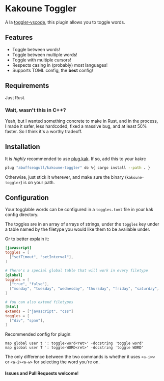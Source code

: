 # Kakoune Toggler

A la [toggler-vscode](https://github.com/HiDeoo/toggler-vscode),
this plugin allows you to toggle words.

## Features

- Toggle between words!
- Toggle between multiple words!
- Toggle with multiple cursors!
- Respects casing in (probably) most languages!
- Supports TOML config, the **best** config!

## Requirements

Just Rust.

### Wait, wasn't this in C++?

Yeah, but I wanted something concrete to make in Rust, and in the process,
I made it safer, less hardcoded, fixed a massive bug, and at least 50% faster.
So I think it's a worthy tradeoff.

## Installation

It is _highly_ recommended to use [plug.kak](https://github.com/robertmeta/plug.kak).
If so, add this to your kakrc

```sh
plug "abuffseagull/kakoune-toggler" do %{ cargo install --path . }
```

Otherwise, just stick it wherever, and make sure the binary (`kakoune-toggler`) is on your path.

## Configuration

Your togglable words can be configured in a `toggles.toml` file in your kak config directory.

The toggles are in an array of arrays of strings,
under the `toggles` key under a table named by the filetype you would like them to be available under.

Or to better explain it:

```toml
[javascript]
toggles = [
  ["setTimout", "setInterval"],
]

# There's a special global table that will work in every filetype
[global]
toggles = [
  ["true", "false"],
  ["monday", "tuesday", "wednesday", "thursday", "friday", "saturday", "sunday"],
]

# You can also extend filetypes
[html]
extends = ["javascript", "css"]
toggles = [
  ["div", "span"],
]
```

Recommended config for plugin:

```
map global user t ': toggle-word<ret>' -docstring 'toggle word'
map global user T ': toggle-WORD<ret>' -docstring 'toggle WORD'
```

The only difference between the two commands is whether it uses `<a-i>w` or `<a-i><a-w>` for selecting the word you're on.

#### Issues and Pull Requests welcome!
